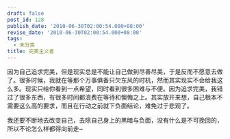 ```yaml
---
draft: false
post_id: 128
publish_date: '2010-06-30T02:00:54.000+08:00'
revise_date: '2010-06-30T02:00:54.000+08:00'
tags:
  - 未分类
title: 完美主义者
---
```


因为自己追求完美，但是现实总是不能让自己做到尽善尽美，于是反而不愿意去做了。很多时候，我就在等那个万事俱备只欠东风的时机，然而其实现实不会给我这么多。现实只给你看到一点希望，同时看到很多困难与不便。因为追求完美，我错过了很多东西，有很多时间都浪费在等待和懊悔之上。其实放开来想，自己根本不需要这么高的要求，而且在行动之前就下负面结论，难免过于悲观了。

我还要不断地去改变自己，去除自己身上的黑暗与负面，没有什么是不可挽回的，所以不论怎么样都得向前走~
